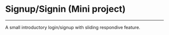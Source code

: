 # Signup/Signin (Mini project)
------------------------------
A small introductory login/signup with sliding respondive feature.
